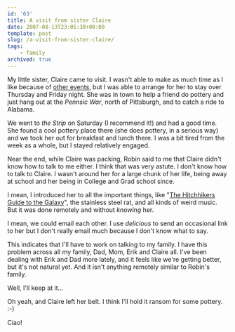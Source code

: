 ```yaml
---
id: '63'
title: A visit from sister Claire
date: 2007-08-13T23:05:38+00:00
template: post
slug: /a-visit-from-sister-claire/
tags:
    - family
archived: true
---
```


My little sister, Claire came to visit. I wasn't able to make as much time as
I like because of [other events](/auf-wiedersehen-oma/), but I was able to
arrange for her to stay over Thursday and Friday night. She was in town to
help a friend do pottery and just hang out at the _Pennsic War_, north of
Pittsburgh, and to catch a ride to Alabama.

We went to _the Strip_ on Saturday (I recommend it!) and had a good time. She
found a cool pottery place there (she does pottery, in a serious way) and we
took her out for breakfast and lunch there. I was a bit tired from the week as
a whole, but I stayed relatively engaged.

Near the end, while Claire was packing, Robin said to me that Claire didn't
know how to talk to me either. I think that was very astute. I don't know how
to talk to Claire. I wasn't around her for a large chunk of her life, being
away at school and her being in College and Grad school since.

I mean, I introduced her to all the important things, like
"[The Hitchhikers Guide to the Galaxy](http://en.wikipedia.org/wiki/The_Hitchhiker's_Guide_to_the_Galaxy)",
the stainless steel rat, and all kinds of weird music. But it was done
remotely and without _knowing_ her.

I mean, we could email each other. I use _delicious_ to send an occasional
link to her but I don't really email much because I don't know what to say.

This indicates that I'll have to work on talking to my family. I have this
problem across all my family, Dad, Mom, Erik and Claire all. I've been dealing
with Erik and Dad more lately, and it feels like we're getting better, but
it's not natural yet. And it isn't anything remotely similar to Robin's
family.

Well, I'll keep at it…

Oh yeah, and Claire left her belt. I think I'll hold it ransom for some
pottery. :-)

Ciao!
